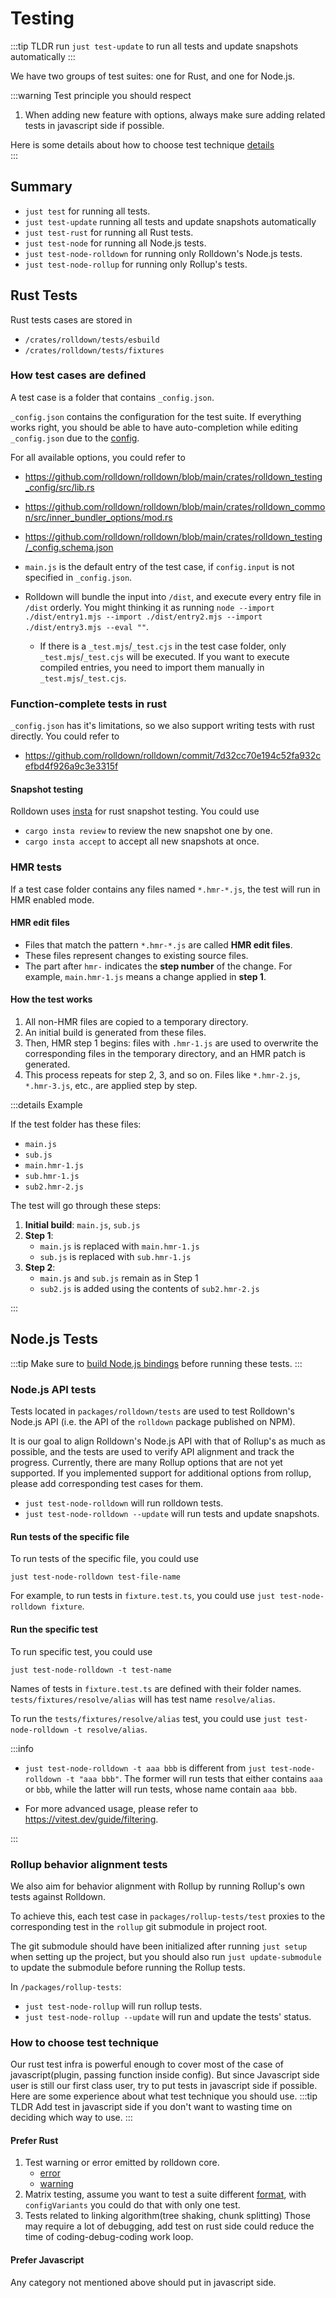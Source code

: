 # Testing

:::tip TLDR
run `just test-update` to run all tests and update snapshots automatically
:::

We have two groups of test suites: one for Rust, and one for Node.js.

:::warning Test principle you should respect

1. When adding new feature with options, always make sure adding related tests in javascript side if possible.

Here is some details about how to choose test technique [details](#how-to-choose-test-technique)\
:::

## Summary

- `just test` for running all tests.
- `just test-update` running all tests and update snapshots automatically
- `just test-rust` for running all Rust tests.
- `just test-node` for running all Node.js tests.
- `just test-node-rolldown` for running only Rolldown's Node.js tests.
- `just test-node-rollup` for running only Rollup's tests.

## Rust Tests

Rust tests cases are stored in

- `/crates/rolldown/tests/esbuild`
- `/crates/rolldown/tests/fixtures`

### How test cases are defined

A test case is a folder that contains `_config.json`.

`_config.json` contains the configuration for the test suite. If everything works right, you should be able to have auto-completion while editing `_config.json` due to the [config](https://github.com/rolldown/rolldown/blob/main/.vscode/settings.json#L36-L40).

For all available options, you could refer to

- https://github.com/rolldown/rolldown/blob/main/crates/rolldown_testing_config/src/lib.rs
- https://github.com/rolldown/rolldown/blob/main/crates/rolldown_common/src/inner_bundler_options/mod.rs
- https://github.com/rolldown/rolldown/blob/main/crates/rolldown_testing/_config.schema.json

- `main.js` is the default entry of the test case, if `config.input` is not specified in `_config.json`.
- Rolldown will bundle the input into `/dist`, and execute every entry file in `/dist` orderly. You might thinking it as running `node --import ./dist/entry1.mjs --import ./dist/entry2.mjs --import ./dist/entry3.mjs --eval ""`.
  - If there is a `_test.mjs`/`_test.cjs` in the test case folder, only `_test.mjs`/`_test.cjs` will be executed. If you want to execute compiled entries, you need to import them manually in `_test.mjs`/`_test.cjs`.

### Function-complete tests in rust

`_config.json` has it's limitations, so we also support writing tests with rust directly. You could refer to

- https://github.com/rolldown/rolldown/commit/7d32cc70e194c52fa932cefbd4f926a9c3e3315f

#### Snapshot testing

Rolldown uses [insta](https://insta.rs/docs/cli/) for rust snapshot testing. You could use

- `cargo insta review` to review the new snapshot one by one.
- `cargo insta accept` to accept all new snapshots at once.

### HMR tests

If a test case folder contains any files named `*.hmr-*.js`, the test will run in HMR enabled mode.

#### HMR edit files

- Files that match the pattern `*.hmr-*.js` are called **HMR edit files**.
- These files represent changes to existing source files.
- The part after `hmr-` indicates the **step number** of the change. For example, `main.hmr-1.js` means a change applied in **step 1**.

#### How the test works

1. All non-HMR files are copied to a temporary directory.
2. An initial build is generated from these files.
3. Then, HMR step 1 begins: files with `.hmr-1.js` are used to overwrite the corresponding files in the temporary directory, and an HMR patch is generated.
4. This process repeats for step 2, 3, and so on. Files like `*.hmr-2.js`, `*.hmr-3.js`, etc., are applied step by step.

:::details Example

If the test folder has these files:

- `main.js`
- `sub.js`
- `main.hmr-1.js`
- `sub.hmr-1.js`
- `sub2.hmr-2.js`

The test will go through these steps:

1. **Initial build**: `main.js`, `sub.js`
2. **Step 1**:
   - `main.js` is replaced with `main.hmr-1.js`
   - `sub.js` is replaced with `sub.hmr-1.js`
3. **Step 2**:
   - `main.js` and `sub.js` remain as in Step 1
   - `sub2.js` is added using the contents of `sub2.hmr-2.js`

:::

## Node.js Tests

:::tip
Make sure to [build Node.js bindings](./building-and-running.md) before running these tests.
:::

### Node.js API tests

Tests located in `packages/rolldown/tests` are used to test Rolldown's Node.js API (i.e. the API of the `rolldown` package published on NPM).

It is our goal to align Rolldown's Node.js API with that of Rollup's as much as possible, and the tests are used to verify API alignment and track the progress. Currently, there are many Rollup options that are not yet supported. If you implemented support for additional options from rollup, please add corresponding test cases for them.

- `just test-node-rolldown` will run rolldown tests.
- `just test-node-rolldown --update` will run tests and update snapshots.

#### Run tests of the specific file

To run tests of the specific file, you could use

```shell
just test-node-rolldown test-file-name
```

For example, to run tests in `fixture.test.ts`, you could use `just test-node-rolldown fixture`.

#### Run the specific test

To run specific test, you could use

```shell
just test-node-rolldown -t test-name
```

Names of tests in `fixture.test.ts` are defined with their folder names. `tests/fixtures/resolve/alias` will has test name `resolve/alias`.

To run the `tests/fixtures/resolve/alias` test, you could use `just test-node-rolldown -t resolve/alias`.

:::info

- `just test-node-rolldown -t aaa bbb` is different from `just test-node-rolldown -t "aaa bbb"`. The former will run tests that either contains `aaa` or `bbb`, while the latter will run tests, whose name contain `aaa bbb`.

- For more advanced usage, please refer to https://vitest.dev/guide/filtering.

:::

### Rollup behavior alignment tests

We also aim for behavior alignment with Rollup by running Rollup's own tests against Rolldown.

To achieve this, each test case in `packages/rollup-tests/test` proxies to the corresponding test in the `rollup` git submodule in project root.

The git submodule should have been initialized after running `just setup` when setting up the project, but you should also run `just update-submodule` to update the submodule before running the Rollup tests.

In `/packages/rollup-tests`:

- `just test-node-rollup` will run rollup tests.
- `just test-node-rollup --update` will run and update the tests' status.

### How to choose test technique

Our rust test infra is powerful enough to cover most of the case of javascript(plugin, passing function inside config).
But since Javascript side user is still our first class user, try to put tests in javascript side if possible.
Here are some experience about what test technique you should use.
:::tip TLDR
Add test in javascript side if you don't want to wasting time on deciding which way to use.
:::

#### Prefer Rust

1. Test warning or error emitted by rolldown core.
   - [error](https://github.com/rolldown/rolldown/blob/568197a06444809bf44642d88509313ee2735594/crates/rolldown/tests/rolldown/errors/assign_to_import/artifacts.snap?plain=1#L2-L54)
   - [warning](https://github.com/rolldown/rolldown/blob/568197a06444809bf44642d88509313ee2735594/crates/rolldown/tests/rolldown/warnings/eval/artifacts.snap?plain=1#L1-L28)
2. Matrix testing, assume you want to test a suite different [format](https://github.com/rolldown/rolldown/blob/568197a06444809bf44642d88509313ee2735594/crates/rolldown/tests/rolldown/topics/bundler_esm_cjs_tests/4/_config.json?plain=1#L1-L21), with `configVariants` you could do that with only one test.
3. Tests related to linking algorithm(tree shaking, chunk splitting) Those may require a lot of debugging, add test on rust side could reduce the time of coding-debug-coding work loop.

#### Prefer Javascript

Any category not mentioned above should put in javascript side.

